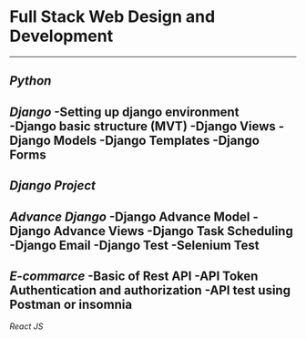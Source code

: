 # Full Stack Web Design and Development
---
*Python*
---
*Django*
-Setting up django environment  
-Django basic structure (MVT) 
-Django Views 
-Django Models 
-Django Templates 
-Django Forms 
---
*Django Project*
---
*Advance Django*
-Django Advance Model
-Django Advance Views 
-Django Task Scheduling 
-Django Email
-Django Test
-Selenium Test 
---
*E-commarce*
-Basic of Rest API 
-API Token Authentication and authorization 
-API test using Postman or insomnia 
---
*React JS*